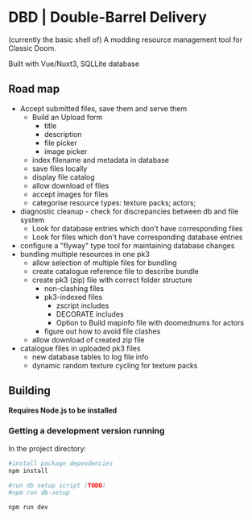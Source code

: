# DBD | Double-Barrel Delivery

(currently the basic shell of) A modding resource management tool for Classic Doom.

Built with Vue/Nuxt3, SQLLite database

## Road map

-   Accept submitted files, save them and serve them
    -   Build an Upload form
        -   title
        -   description
        -   file picker
        -   image picker
    -   index filename and metadata in database
    -   save files locally
    -   display file catalog
    -   allow download of files
    -   accept images for files
    -   categorise resource types: texture packs; actors;
-   diagnostic cleanup - check for discrepancies between db and file system
    -   Look for database entries which don't have corresponding files
    -   Look for files which don't have corresponding database entries
-   configure a "flyway" type tool for maintaining database changes
-   bundling multiple resources in one pk3
    -   allow selection of multiple files for bundling
    -   create catalogue reference file to describe bundle
    -   create pk3 (zip) file with correct folder structure
        -   non-clashing files
        -   pk3-indexed files
            -   zscript includes
            -   DECORATE includes
            -   Option to Build mapinfo file with doomednums for actors
        -   figure out how to avoid file clashes
    -   allow download of created zip file
-   catalogue files in uploaded pk3 files
    -   new database tables to log file info
    -   dynamic random texture cycling for texture packs

## Building

**Requires Node.js to be installed**

### Getting a development version running

In the project directory:

```bash
#install package dependencies
npm install

#run db setup script (TODO)
#npm run db-setup

npm run dev
```
